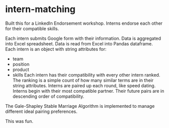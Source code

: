 # intern-matching

Built this for a LinkedIn Endorsement workshop.
Interns endorse each other for their compatible skills.

Each intern submits Google form with their information.
Data is aggregated into Excel spreadsheet.
Data is read from Excel into Pandas dataframe.
Each intern is an object with string attributes for:
  - team
  - position
  - product
  - skills
Each intern has their compatibility with every other intern ranked.
The ranking is a simple count of how many similar terms are in their string attributes.
Interns are paired up each round, like speed dating.
Interns begin with their most compatible partner.
Their future pairs are in descending order of compatibility.

The Gale-Shapley Stable Marriage Algorithm is implemented to manage different ideal pairing preferences.

This was fun.
